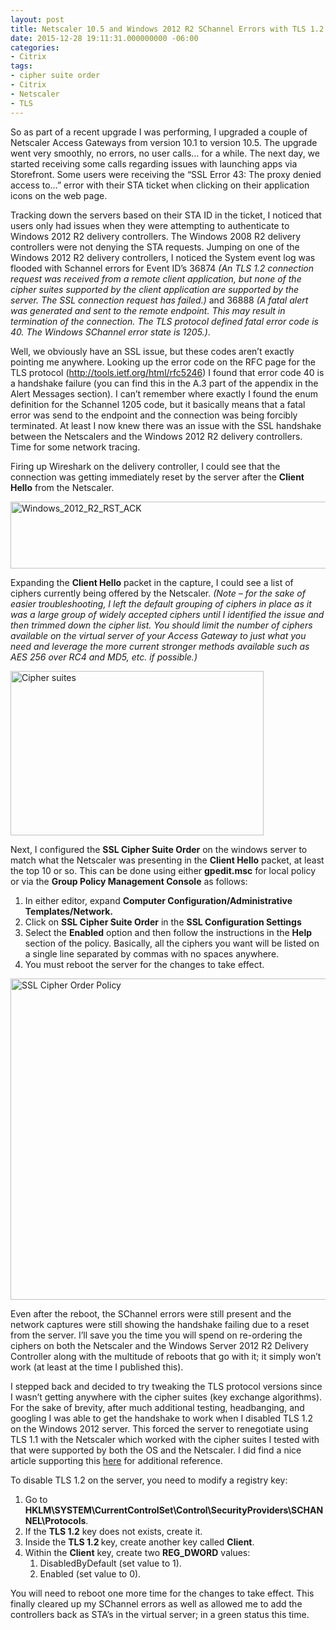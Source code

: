 ```yaml
---
layout: post
title: Netscaler 10.5 and Windows 2012 R2 SChannel Errors with TLS 1.2
date: 2015-12-28 19:11:31.000000000 -06:00
categories:
- Citrix
tags:
- cipher suite order
- Citrix
- Netscaler
- TLS
---
```

<p>So as part of a recent upgrade I was performing, I upgraded a couple of Netscaler Access Gateways from version 10.1 to version 10.5. The upgrade went very smoothly, no errors, no user calls… for a while. The next day, we started receiving some calls regarding issues with launching apps via Storefront. Some users were receiving the “SSL Error 43: The proxy denied access to…” error with their STA ticket when clicking on their application icons on the web page.</p>
<p>Tracking down the servers based on their STA ID in the ticket, I noticed that users only had issues when they were attempting to authenticate to Windows 2012 R2 delivery controllers. The Windows 2008 R2 delivery controllers were not denying the STA requests. Jumping on one of the Windows 2012 R2 delivery controllers, I noticed the System event log was flooded with Schannel errors for Event ID’s 36874 <em>(An TLS 1.2 connection request was received from a remote client application, but none of the cipher suites supported by the client application are supported by the server. The SSL connection request has failed.) </em>and 36888 <em>(A fatal alert was generated and sent to the remote endpoint. This may result in termination of the connection. The TLS protocol defined fatal error code is 40. The Windows SChannel error state is 1205.)</em>.</p>
<p>Well, we obviously have an SSL issue, but these codes aren’t exactly pointing me anywhere. Looking up the error code on the RFC page for the TLS protocol (<a href="http://tools.ietf.org/html/rfc5246">http://tools.ietf.org/html/rfc5246</a>) I found that error code 40 is a handshake failure (you can find this in the A.3 part of the appendix in the Alert Messages section). I can’t remember where exactly I found the enum definition for the Schannel 1205 code, but it basically means that a fatal error was send to the endpoint and the connection was being forcibly terminated. At least I now knew there was an issue with the SSL handshake between the Netscalers and the Windows 2012 R2 delivery controllers. Time for some network tracing.</p>
<p>Firing up Wireshark on the delivery controller, I could see that the connection was getting immediately reset by the server after the <strong>Client Hello</strong> from the Netscaler.</p>
<p><a href="https://1drv.ms/f/s!AkAdWw6x2dAVunRablLBmoWfRXk0/windows_server_2012_rst_ack-1.png" rel="attachment wp-att-109"><img class="aligncenter size-full wp-image-109" src="https://1drv.ms/f/s!AkAdWw6x2dAVunRablLBmoWfRXk0/windows_server_2012_rst_ack-1.png" alt="Windows_2012_R2_RST_ACK" width="1099" height="107" /></a></p>
<p>Expanding the <strong>Client Hello</strong> packet in the capture, I could see a list of ciphers currently being offered by the Netscaler. <em>(Note – for the sake of easier troubleshooting, I left the default grouping of ciphers in place as it was a large group of widely accepted ciphers until I identified the issue and then trimmed down the cipher list. You should limit the number of ciphers available on the virtual server of your Access Gateway to just what you need and leverage the more current stronger methods available such as AES 256 over RC4 and MD5, etc. if possible.)</em></p>
<p><a href="https://1drv.ms/f/s!AkAdWw6x2dAVunRablLBmoWfRXk0/cipher_suites-1.png" rel="attachment wp-att-107"><img class="aligncenter size-full wp-image-107" src="https://1drv.ms/f/s!AkAdWw6x2dAVunRablLBmoWfRXk0/cipher_suites-1.png" alt="Cipher suites" width="405" height="263" /></a></p>
<p>Next, I configured the <strong>SSL Cipher Suite Order</strong> on the windows server to match what the Netscaler was presenting in the <strong>Client Hello</strong> packet, at least the top 10 or so. This can be done using either <strong>gpedit.msc</strong> for local policy or via the <strong>Group Policy Management Console</strong> as follows:</p>
<ol>
<li>In either editor, expand <strong>Computer Configuration/Administrative Templates/Network.</strong></li>
<li>Click on <strong>SSL Cipher Suite Order</strong> in the <strong>SSL Configuration Settings</strong></li>
<li>Select the <strong>Enabled</strong> option and then follow the instructions in the <strong>Help</strong> section of the policy. Basically, all the ciphers you want will be listed on a single line separated by commas with no spaces anywhere.</li>
<li>You must reboot the server for the changes to take effect.</li>
</ol>
<p><a href="https://1drv.ms/f/s!AkAdWw6x2dAVunRablLBmoWfRXk0/policy_cipher_order-1.png" rel="attachment wp-att-108"><img class="aligncenter size-full wp-image-108" src="https://1drv.ms/f/s!AkAdWw6x2dAVunRablLBmoWfRXk0/policy_cipher_order-1.png" alt="SSL Cipher Order Policy" width="560" height="514" /></a></p>
<p>Even after the reboot, the SChannel errors were still present and the network captures were still showing the handshake failing due to a reset from the server. I’ll save you the time you will spend on re-ordering the ciphers on both the Netscaler and the Windows Server 2012 R2 Delivery Controller along with the multitude of reboots that go with it; it simply won’t work (at least at the time I published this).</p>
<p>I stepped back and decided to try tweaking the TLS protocol versions since I wasn’t getting anywhere with the cipher suites (key exchange algorithms). For the sake of brevity, after much additional testing, headbanging, and googling I was able to get the handshake to work when I disabled TLS 1.2 on the Windows 2012 server. This forced the server to renegotiate using TLS 1.1 with the Netscaler which worked with the cipher suites I tested with that were supported by both the OS and the Netscaler. I did find a nice article supporting this <a href="http://www.jasonsamuel.com/2015/10/15/citrix-netscaler-10-5-to-11-0-firmware-upgrade-issues-to-watch-out-for/">here</a> for additional reference.</p>
<p>To disable TLS 1.2 on the server, you need to modify a registry key:</p>
<ol>
<li>Go to <strong>HKLM\SYSTEM\CurrentControlSet\Control\SecurityProviders\SCHANNEL\Protocols</strong>.</li>
<li>If the <strong>TLS 1.2</strong> key does not exists, create it.</li>
<li>Inside the <strong>TLS 1.2 </strong>key, create another key called <strong>Client</strong>.</li>
<li>Within the <strong>Client</strong> key, create two <strong>REG_DWORD</strong> values:
<ol>
<li>DisabledByDefault (set value to 1).</li>
<li>Enabled (set value to 0).</li>
</ol>
</li>
</ol>
<p>You will need to reboot one more time for the changes to take effect. This finally cleared up my SChannel errors as well as allowed me to add the controllers back as STA’s in the virtual server; in a green status this time.</p>
